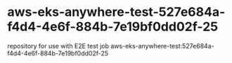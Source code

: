 # aws-eks-anywhere-test-527e684a-f4d4-4e6f-884b-7e19bf0dd02f-25
repository for use with E2E test job aws-eks-anywhere-test:527e684a-f4d4-4e6f-884b-7e19bf0dd02f-25
